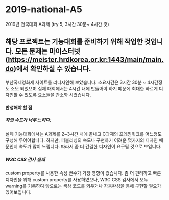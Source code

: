 # 2019-national-A5
2019년 전국대회 A과제 (try 5, 3시간 30분~ 4시간 컷)

해당 프로젝트는 기능대회를 준비하기 위해 작업한 것입니다. 
모든 문제는 마이스터넷(https://meister.hrdkorea.or.kr:1443/main/main.do)에서 확인하실 수 있습니다.
-----
부산국제영화제 사이트를 리디자인해 보았습니다. 소요시간은 3시간 30분 ~ 4시간정도 소모 되었으며 실제 대회에서는
4시간 내에 만들어야 하기 떄문에 최대한 빠르게 디자인할 수 있도록 요소들을 간소화 시켰습니다.

#### 반성해야 할 점
##### 작업 속도가 너무 느리다.
실제 기능대회에서는 A과제를 2~3시간 내에 끝내고 C과제의 프레임워크를 어느정도 구성해 두어야합니다. 
하지만, 퍼블리싱의 속도나 구현하기 어려운 몇가지의 디자인 때문인지 속도가 많이 느립니다.
따라서 좀 더 간결한 디자인이 요구될 것으로 보입니다.

##### W3C CSS 검사 실패
custom property를 사용한 속성 변수가 가장 영향이 컸습니다. 좀 더 편리하고 빠른 디자인을 위해 custom property를 사용하였으나,
W3C CSS 검사에서 모두 warning를 기록하여 앞으로는 색상 코드를 외우거나 자동완성을 통해 구현할 필요가 있어보입니다.
